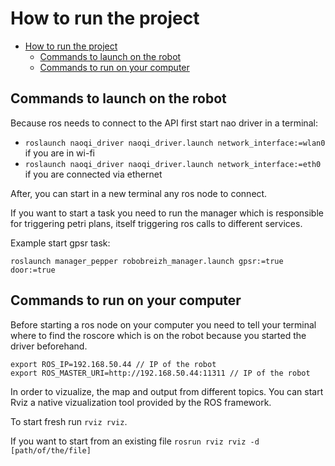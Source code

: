 # How to run the project

- [How to run the project](#how-to-run-the-project)
  - [Commands to launch on the robot](#commands-to-launch-on-the-robot)
  - [Commands to run on your computer](#commands-to-run-on-your-computer)

## Commands to launch on the robot
Because ros needs to connect to the API first start nao driver in a terminal:
 - ```roslaunch naoqi_driver naoqi_driver.launch network_interface:=wlan0``` if you are in wi-fi
 - ```roslaunch naoqi_driver naoqi_driver.launch network_interface:=eth0``` if you are connected via ethernet

After, you can start in a new terminal any ros node to connect.

If you want to start a task you need to run the manager which is responsible for triggering petri plans, itself triggering ros calls to different services.

Example start gpsr task:
```
roslaunch manager_pepper robobreizh_manager.launch gpsr:=true door:=true
```

## Commands to run on your computer

Before starting a ros node on your computer you need to tell your terminal where to find the roscore which is on the robot because you started the driver beforehand.

```
export ROS_IP=192.168.50.44 // IP of the robot
export ROS_MASTER_URI=http://192.168.50.44:11311 // IP of the robot
```

In order to vizualize, the map and output from different topics. You can start Rviz a native vizualization tool provided by the ROS framework.

To start fresh run ```rviz rviz```.


If you want to start from an existing file ```rosrun rviz rviz -d [path/of/the/file]``` 